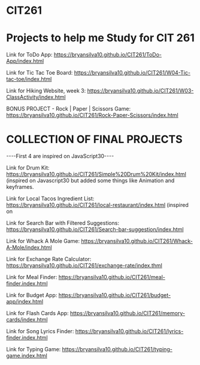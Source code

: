 # CIT261
# Projects to help me Study for CIT 261

Link for ToDo App: https://bryansilva10.github.io/CIT261/ToDo-App/index.html

Link for Tic Tac Toe Board: https://bryansilva10.github.io/CIT261/W04-Tic-tac-toe/index.html

Link for Hiking Website, week 3: https://bryansilva10.github.io/CIT261/W03-ClassActivity/index.html

BONUS PROJECT - Rock | Paper | Scissors Game: https://bryansilva10.github.io/CIT261/Rock-Paper-Scissors/index.html

# COLLECTION OF FINAL PROJECTS

----First 4 are inspired on JavaScript30----

Link for Drum Kit: https://bryansilva10.github.io/CIT261/Simple%20Drum%20Kit/index.html (inspired on Javascript30 but added some things like Animation and keyframes.

Link for Local Tacos Ingredient List: https://bryansilva10.github.io/CIT261/local-restaurant/index.html (inspired on

Link for Search Bar with Filtered Suggestions: https://bryansilva10.github.io/CIT261/Search-bar-suggestion/index.html

Link for Whack A Mole Game: https://bryansilva10.github.io/CIT261/Whack-A-Mole/index.html

Link for Exchange Rate Calculator: https://bryansilva10.github.io/CIT261/exchange-rate/index.thml

Link for Meal Finder: https://bryansilva10.github.io/CIT261/meal-finder.index.html

Link for Budget App: https://bryansilva10.github.io/CIT261/budget-app/index.html

Link for Flash Cards App: https://bryansilva10.github.io/CIT261/memory-cards/index.html

Link for Song Lyrics Finder: https://bryansilva10.github.io/CIT261/lyrics-finder.index.html

Link for Typing Game: https://bryansilva10.github.io/CIT261/typing-game.index.html
